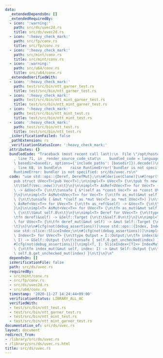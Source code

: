 ```yaml
---
data:
  _extendedDependsOn: []
  _extendedRequiredBy:
  - icon: ':warning:'
    path: src/ds/uvec2d.rs
    title: src/ds/uvec2d.rs
  - icon: ':heavy_check_mark:'
    path: src/fp/conv.rs
    title: src/fp/conv.rs
  - icon: ':heavy_check_mark:'
    path: src/mint/conv.rs
    title: src/mint/conv.rs
  - icon: ':warning:'
    path: src/u64/conv.rs
    title: src/u64/conv.rs
  _extendedVerifiedWith:
  - icon: ':heavy_check_mark:'
    path: test/src/bin/ntt_garner_test.rs
    title: test/src/bin/ntt_garner_test.rs
  - icon: ':heavy_check_mark:'
    path: test/src/bin/ntt_mint_garner_test.rs
    title: test/src/bin/ntt_mint_garner_test.rs
  - icon: ':heavy_check_mark:'
    path: test/src/bin/ntt_mint_test.rs
    title: test/src/bin/ntt_mint_test.rs
  - icon: ':heavy_check_mark:'
    path: test/src/bin/ntt_test.rs
    title: test/src/bin/ntt_test.rs
  _isVerificationFailed: false
  _pathExtension: rs
  _verificationStatusIcon: ':heavy_check_mark:'
  attributes: {}
  bundledCode: "Traceback (most recent call last):\n  File \"/opt/hostedtoolcache/Python/3.9.1/x64/lib/python3.9/site-packages/onlinejudge_verify/documentation/build.py\"\
    , line 71, in _render_source_code_stat\n    bundled_code = language.bundle(stat.path,\
    \ basedir=basedir, options={'include_paths': [basedir]}).decode()\n  File \"/opt/hostedtoolcache/Python/3.9.1/x64/lib/python3.9/site-packages/onlinejudge_verify/languages/user_defined.py\"\
    , line 68, in bundle\n    raise RuntimeError('bundler is not specified: {}'.format(path.as_posix()))\n\
    RuntimeError: bundler is not specified: src/ds/uvec.rs\n"
  code: "use std::ops::{Deref, DerefMut};\n\n#[derive(Clone)]\n#[repr(transparent)]\n\
    pub struct UVec<T>(pub Vec<T>);\n\nimpl<T> UVec<T> {\n\tpub fn new() -> Self {\n\
    \t\tSelf(Vec::new())\n\t}\n}\n\nimpl<T> AsRef<UVec<T>> for Vec<T> {\n\tfn as_ref(&self)\
    \ -> &UVec<T> {\n\t\tunsafe { &*(self as *const Vec<T> as *const UVec<T>) }\n\t\
    }\n}\n\nimpl<T> AsMut<UVec<T>> for Vec<T> {\n\tfn as_mut(&mut self) -> &mut UVec<T>\
    \ {\n\t\tunsafe { &mut *(self as *mut Vec<T> as *mut UVec<T>) }\n\t}\n}\n\nimpl<T>\
    \ AsRef<Vec<T>> for UVec<T> {\n\tfn as_ref(&self) -> &Vec<T> {\n\t\t&self.0\n\t\
    }\n}\n\nimpl<T> AsMut<Vec<T>> for UVec<T> {\n\tfn as_mut(&mut self) -> &mut Vec<T>\
    \ {\n\t\t&mut self.0\n\t}\n}\n\nimpl<T> Deref for UVec<T> {\n\ttype Target = Vec<T>;\n\
    \tfn deref(&self) -> &Self::Target {\n\t\t&self.0\n\t}\n}\n\nimpl<T> DerefMut\
    \ for UVec<T> {\n\tfn deref_mut(&mut self) -> &mut Self::Target {\n\t\t&mut self.0\n\
    \t}\n}\n\n#[cfg(not(debug_assertions))]\nuse std::ops::{Index, IndexMut};\n#[cfg(not(debug_assertions))]\n\
    use std::slice::SliceIndex;\n\n#[cfg(not(debug_assertions))]\nimpl<T, I: SliceIndex<[T]>>\
    \ Index<I> for UVec<T> {\n\ttype Output = I::Output;\n\tfn index(&self, index:\
    \ I) -> &Self::Output {\n\t\tunsafe { self.0.get_unchecked(index) }\n\t}\n}\n\n\
    #[cfg(not(debug_assertions))]\nimpl<T, I: SliceIndex<[T]>> IndexMut<I> for UVec<T>\
    \ {\n\tfn index_mut(&mut self, index: I) -> &mut Self::Output {\n\t\tunsafe {\
    \ self.0.get_unchecked_mut(index) }\n\t}\n}\n"
  dependsOn: []
  isVerificationFile: false
  path: src/ds/uvec.rs
  requiredBy:
  - src/mint/conv.rs
  - src/fp/conv.rs
  - src/ds/uvec2d.rs
  - src/u64/conv.rs
  timestamp: '2020-11-27 14:24:44+09:00'
  verificationStatus: LIBRARY_ALL_AC
  verifiedWith:
  - test/src/bin/ntt_test.rs
  - test/src/bin/ntt_garner_test.rs
  - test/src/bin/ntt_mint_test.rs
  - test/src/bin/ntt_mint_garner_test.rs
documentation_of: src/ds/uvec.rs
layout: document
redirect_from:
- /library/src/ds/uvec.rs
- /library/src/ds/uvec.rs.html
title: src/ds/uvec.rs
---
```

